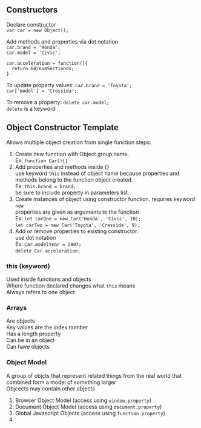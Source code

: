 ## Constructors

Declare constructor  
`var car = new Object();`

Add methods and properties via dot notation  
`car.brand = 'Honda';`  
`car.model = 'Civic';`  
```
car.acceleration = function(){  
  return 60/numSectionds;  
}
```

To update property values:
`car.brand = 'Toyota';`  
`car['model'] = 'Cressida';`

To remove a property:
`delete car.model;`  
`delete` is a keyword

## Object Constructor Template

Allows multiple object creation from single function steps:
1. Create new function with Object group name.  
  Ex: `function Car(){}`
1. Add properties and methods inside {}  
use keyword `this` instead of object name because properties and methods belong to the function object created.  
  Ex: `this.brand = brand;`  
  be sure to include property in parameters list.
1. Create instances of object using constructor function.
  requires keyword `new`  
  properties are given as arguments to the function  
  Ex: `let carOne = new Car('Honda', 'Civic', 10);`  
      `let carTwo = new Car('Toyota', 'Cressida', 9);`
1. Add or remove properties to existing constructor.  
  use dot notation  
  Ex: `Car.modelYear = 2007;`  
      `delete Car.acceleration;`

### this (keyword)

Used inside functions and objects  
Where function declared changes what `this` means  
Always refers to one object

### Arrays

Are objects  
Key values are the index number  
Has a length property  
Can be in an object  
Can have objects

### Object Model

A group of objcts that represent related things from the real world that combined form a model of something larger  
Objcects may contain other objects  

1. Browser Object Model (access using `window.property`)
2. Document Object Model (access using `document.property`)
3. Global Javascript Objects (access using `function.property`)
4. 
